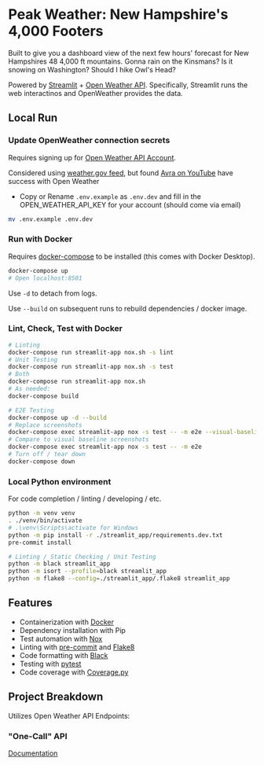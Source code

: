 # Peak Weather: New Hampshire's 4,000 Footers

Built to give you a dashboard view of the next few hours' forecast for New Hampshires 48 4,000 ft mountains.
Gonna rain on the Kinsmans?
Is it snowing on Washington?
Should I hike Owl's Head?

Powered by [Streamlit](https://docs.streamlit.io/) + [Open Weather API](https://openweathermap.org/api).
Specifically, Streamlit runs the web interactinos and OpenWeather provides the data.

## Local Run

### Update OpenWeather connection secrets

Requires signing up for [Open Weather API Account](https://openweathermap.org/api).

Considered using [weather.gov feed](https://www.weather.gov/documentation/services-web-api), but found [Avra on YouTube](https://www.youtube.com/watch?v=Ky7mvS0m0nk) have success with Open Weather

- Copy or Rename `.env.example` as `.env.dev` and fill in the OPEN_WEATHER_API_KEY for your account (should come via email)

```sh
mv .env.example .env.dev
```

### Run with Docker

Requires [docker-compose](https://docs.docker.com/compose/install/) to be installed (this comes with Docker Desktop).

```sh
docker-compose up
# Open localhost:8501
```

Use `-d` to detach from logs.

Use `--build` on subsequent runs to rebuild dependencies / docker image.

### Lint, Check, Test with Docker

```sh
# Linting
docker-compose run streamlit-app nox.sh -s lint
# Unit Testing
docker-compose run streamlit-app nox.sh -s test
# Both
docker-compose run streamlit-app nox.sh
# As needed:
docker-compose build

# E2E Testing
docker-compose up -d --build
# Replace screenshots
docker-compose exec streamlit-app nox -s test -- -m e2e --visual-baseline
# Compare to visual baseline screenshots
docker-compose exec streamlit-app nox -s test -- -m e2e
# Turn off / tear down
docker-compose down
```

### Local Python environment

For code completion / linting / developing / etc.

```sh
python -m venv venv
. ./venv/bin/activate
# .\venv\Scripts\activate for Windows
python -m pip install -r ./streamlit_app/requirements.dev.txt
pre-commit install

# Linting / Static Checking / Unit Testing
python -m black streamlit_app
python -m isort --profile=black streamlit_app
python -m flake8 --config=./streamlit_app/.flake8 streamlit_app
```

## Features

- Containerization with [Docker](https://docs.docker.com/)
- Dependency installation with Pip
- Test automation with [Nox](https://nox.thea.codes/en/stable/index.html)
- Linting with [pre-commit](https://pre-commit.com/) and [Flake8](https://flake8.pycqa.org/en/latest/)
- Code formatting with [Black](https://black.readthedocs.io/en/stable/)
- Testing with [pytest](https://docs.pytest.org/en/6.2.x/getting-started.html)
- Code coverage with [Coverage.py](https://coverage.readthedocs.io/en/6.2/)


## Project Breakdown

Utilizes Open Weather API Endpoints:

### "One-Call" API

[Documentation](https://openweathermap.org/api/one-call-api)




